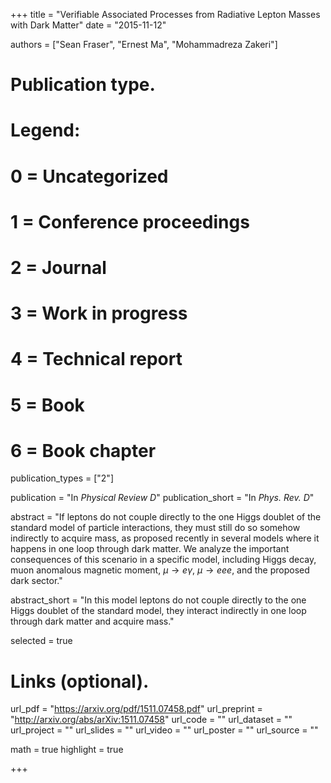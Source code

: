 +++
title = "Verifiable Associated Processes from Radiative Lepton Masses with Dark Matter"
date = "2015-11-12"

authors = ["Sean Fraser", "Ernest Ma", "Mohammadreza Zakeri"]

# Publication type.
# Legend:
# 0 = Uncategorized
# 1 = Conference proceedings
# 2 = Journal
# 3 = Work in progress
# 4 = Technical report
# 5 = Book
# 6 = Book chapter
publication_types = ["2"]

publication = "In *Physical Review D*"
publication_short = "In *Phys. Rev. D*"

abstract = "If leptons do not couple directly to the one Higgs doublet of the standard model of particle interactions, they must still do so somehow indirectly to acquire mass, as proposed recently in several models where it happens in one loop through dark matter. We analyze the important consequences of this scenario in a specific model, including Higgs decay, muon anomalous magnetic moment, $\mu\to e\gamma$, $\mu \to eee$, and the proposed dark sector."

abstract_short = "In this model leptons do not couple directly to the one Higgs doublet of the standard model, they interact indirectly in one loop through dark matter and acquire mass."

selected = true

# Links (optional).
url_pdf = "https://arxiv.org/pdf/1511.07458.pdf"
url_preprint = "http://arxiv.org/abs/arXiv:1511.07458"
url_code = ""
url_dataset = ""
url_project = ""
url_slides = ""
url_video = ""
url_poster = ""
url_source = ""

math = true
highlight = true

+++
